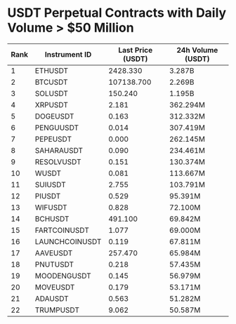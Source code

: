 # USDT Perpetual Contracts with Daily Volume > $50 Million

| Rank | Instrument ID | Last Price (USDT) | 24h Volume (USDT) |
|------|---------------|-------------------|-------------------|
| 1 | ETHUSDT | 2428.330 | 3.287B |
| 2 | BTCUSDT | 107138.700 | 2.269B |
| 3 | SOLUSDT | 150.240 | 1.195B |
| 4 | XRPUSDT | 2.181 | 362.294M |
| 5 | DOGEUSDT | 0.163 | 312.332M |
| 6 | PENGUUSDT | 0.014 | 307.419M |
| 7 | PEPEUSDT | 0.000 | 262.145M |
| 8 | SAHARAUSDT | 0.090 | 234.461M |
| 9 | RESOLVUSDT | 0.151 | 130.374M |
| 10 | WUSDT | 0.081 | 113.667M |
| 11 | SUIUSDT | 2.755 | 103.791M |
| 12 | PIUSDT | 0.529 | 95.391M |
| 13 | WIFUSDT | 0.828 | 72.100M |
| 14 | BCHUSDT | 491.100 | 69.842M |
| 15 | FARTCOINUSDT | 1.077 | 69.000M |
| 16 | LAUNCHCOINUSDT | 0.119 | 67.811M |
| 17 | AAVEUSDT | 257.470 | 65.984M |
| 18 | PNUTUSDT | 0.218 | 57.435M |
| 19 | MOODENGUSDT | 0.145 | 56.979M |
| 20 | MOVEUSDT | 0.179 | 53.171M |
| 21 | ADAUSDT | 0.563 | 51.282M |
| 22 | TRUMPUSDT | 9.062 | 50.587M |
